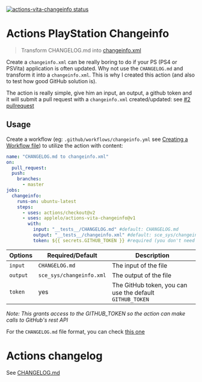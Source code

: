 <p>
  <a href="https://github.com/Applelo/actions-vita-changeinfo/actions"><img alt="actions-vita-changeinfo status" src="https://github.com/Applelo/actions-vita-changeinfo/workflows/build-test/badge.svg"></a>
</p>

# Actions PlayStation Changeinfo
> Transform CHANGELOG.md into [changeinfo.xml](https://www.psdevwiki.com/ps4/Changeinfo.xml)

Create a `changeinfo.xml` can be really boring to do if your PS (PS4 or PSVita) application is often updated. Why not use the `CHANGELOG.md` and transform it into a `changeinfo.xml`. This is why I created this action (and also to test how good GitHub solution is).

The action is really simple, give him an input, an output, a github token and it will submit a pull request with a `changeinfo.xml` created/updated: see [#2 pullrequest](https://github.com/Applelo/actions-vita-changeinfo/pull/2)

## Usage

Create a workflow (eg: `.github/workflows/changeinfo.yml` see [Creating a Workflow file](https://help.github.com/en/articles/configuring-a-workflow#creating-a-workflow-file)) to utilize the action with content:

```yaml
name: "CHANGELOG.md to changeinfo.xml"
on:
  pull_request:
  push:
    branches:
      - master
jobs:
  changeinfo:
    runs-on: ubuntu-latest
    steps:
      - uses: actions/checkout@v2
      - uses: applelo/actions-vita-changeinfo@v1
        with:
          input: "__tests__/CHANGELOG.md" #default: CHANGELOG.md
          output: "__tests__/changeinfo.xml" #default: sce_sys/changeinfo.xml
          token: ${{ secrets.GITHUB_TOKEN }} #required (you don't need to change it)
```

| Options   | Required/Default          | Description                                                     |
| --------- | ------------------------- | --------------------------------------------------------------- |
| `input`   | `CHANGELOG.md`            | The input of the file                                           |
| `output`  | `sce_sys/changeinfo.xml`  | The output of the file                                          |
| `token`   | yes                       | The GitHub token, you can use the default `GITHUB_TOKEN`        |

*Note: This grants access to the GITHUB_TOKEN so the action can make calls to GitHub's rest API*

For the `CHANGELOG.md` file format, you can check [this one](https://github.com/Applelo/actions-ps-changeinfo/blob/master/__tests__/CHANGELOG.md)

# Actions changelog

See [CHANGELOG.md](https://github.com/Applelo/actions-ps-changeinfo/blob/master/CHANGELOG.md)
